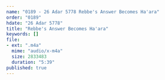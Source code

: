 ```yaml
---
name: "0189 - 26 Adar 5778 Rebbe's Answer Becomes Ha'ara"
order: "0189"
hdate: "26 Adar 5778"
title: "Rebbe's Answer Becomes Ha'ara"
keywords: []
file:
- ext: ".m4a"
  mime: "audio/x-m4a"
  size: 2833483
  duration: "5:39"
published: true
---
```



